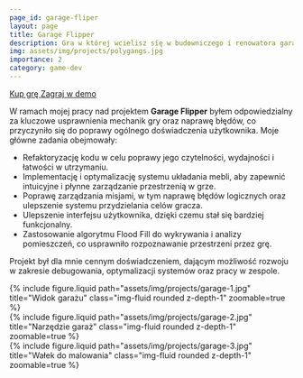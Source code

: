 ```yaml
---
page_id: garage-fliper
layout: page
title: Garage Flipper
description: Gra w której wcielisz się w budowniczego i renowatora garaży i warsztatów samochodowych.
img: assets/img/projects/polygangs.jpg
importance: 2
category: game-dev
---
```


<div class="links">
  <a href="https://store.steampowered.com/app/1764270/Garage_Flipper/" class="btn btn-amber btn-sm z-depth-0" role="button">Kup grę <i class="fa fa-cart-shopping"></i></a>
   <a href=" https://store.steampowered.com/app/2414010/Garage_Flipper_Prologue/" class="btn btn-amber btn-sm z-depth-0" role="button">Zagraj w demo<i class="fa fa-gamepad"></i></a>
</div>

W ramach mojej pracy nad projektem **Garage Flipper** byłem odpowiedzialny za kluczowe usprawnienia mechanik gry oraz naprawę błędów, co przyczyniło się do poprawy ogólnego doświadczenia użytkownika. Moje główne zadania obejmowały:

- Refaktoryzację kodu w celu poprawy jego czytelności, wydajności i łatwości w utrzymaniu.
- Implementację i optymalizację systemu układania mebli, aby zapewnić intuicyjne i płynne zarządzanie przestrzenią w grze.
- Poprawę zarządzania misjami, w tym naprawę błędów logicznych oraz ulepszenie systemu przydzielania celów gracza.
- Ulepszenie interfejsu użytkownika, dzięki czemu stał się bardziej funkcjonalny.
- Zastosowanie algorytmu Flood Fill do wykrywania i analizy pomieszczeń, co usprawniło rozpoznawanie przestrzeni przez grę.

Projekt był dla mnie cennym doświadczeniem, dającym możliwość rozwoju w zakresie debugowania, optymalizacji systemów oraz pracy w zespole.

<div class="row">
    <div class="col-sm mt-3 mt-md-0">
        {% include figure.liquid  path="assets/img/projects/garage-1.jpg" title="Widok garażu" class="img-fluid rounded z-depth-1" zoomable=true %}
    </div>
    <div class="col-sm mt-3 mt-md-0">
        {% include figure.liquid path="assets/img/projects/garage-2.jpg" title="Narzędzie garaż" class="img-fluid rounded z-depth-1" zoomable=true %}
    </div>
    <div class="col-sm mt-3 mt-md-0">
        {% include figure.liquid path="assets/img/projects/garage-3.jpg" title="Wałek do malowania" class="img-fluid rounded z-depth-1" zoomable=true %}
    </div>
</div>
